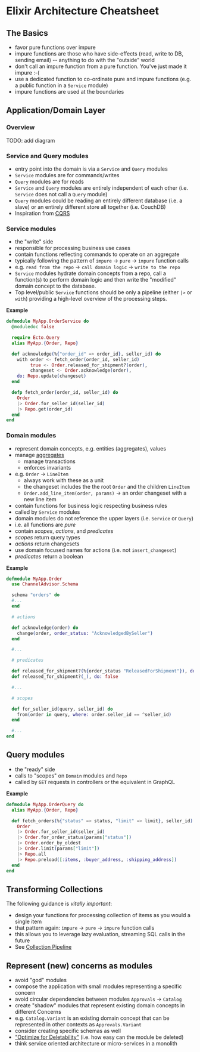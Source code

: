 # Elixir Architecture Cheatsheet

## The Basics

* favor pure functions over impure
* impure functions are those who have side-effects (read, write to DB, sending email) -- anything to do with the "outside" world
* don't call an impure function from a pure function. You've just made it impure :-(
* use a dedicated function to co-ordinate pure and impure functions (e.g. a public function in a `Service` module)
* impure functions are used at the boundaries

## Application/Domain Layer

### Overview

TODO: add diagram

### Service and Query modules

* entry point into the domain is via a `Service` and `Query` modules
* `Service` modules are for commands/writes
* `Query` modules are for reads
* `Service` and `Query` modules are entirely independent of each other (i.e. `Service` does not call a `Query` module)
* `Query` modules could be reading an entirely different database (i.e. a slave) or an entirely different store all together (i.e. CouchDB)
* Inspiration from [CQRS](https://martinfowler.com/bliki/CQRS.html)

### Service modules

* the "write" side
* responsible for processing business use cases
* contain functions reflecting commands to operate on an aggregate
* typically following the pattern of `impure` -> `pure` -> `impure` function calls
* e.g. `read from the repo` -> `call domain logic` -> `write to the repo`
* `Service` modules hydrate domain concepts from a repo, call a function(s) to perform domain logic and then write the "modified" domain concept to the database.
* Top level/public `Service` functions should be only a pipeline (either `|>` or `with`) providing a high-level overview of the processing steps.

**Example**

```elixir
defmodule MyApp.OrderService do
  @moduledoc false

  require Ecto.Query
  alias MyApp.{Order, Repo}

  def acknowledge(%{"order_id" => order_id}, seller_id) do
    with order <- fetch_order(order_id, seller_id)
         true <- Order.released_for_shipment?(order),
         changeset <- Order.acknowledge(order),
    do: Repo.update(changeset)
  end

  defp fetch_order(order_id, seller_id) do
    Order
    |> Order.for_seller_id(seller_id)
    |> Repo.get(order_id)
  end
end
```

### Domain modules

* represent domain concepts, e.g. entities (aggregates), values
* manage [aggregates](https://martinfowler.com/bliki/DDD_Aggregate.html)
  * manage transactions
  * enforces invariants
* e.g. `Order` -> `LineItem`
  * always work with these as a unit
  * the changeset includes the the root `Order` and the children `LineItem`
  * `Order.add_line_item(order, params)` -> an order changeset with a new line item
* contain functions for business logic respecting business rules
* called by `Service` modules
* domain modules do not reference the upper layers (i.e. `Service` or `Query`)
* i.e. all functions are _pure_
* contain _scopes_, _actions_, and _predicates_
* _scopes_ return query types
* _actions_ return changesets
* use domain focused names for actions (i.e. not `insert_changeset`)
* _predicates_ return a boolean

**Example**

```elixir
defmodule MyApp.Order
  use ChannelAdvisor.Schema

  schema "orders" do
  #...
  end

  # actions

  def acknowledge(order) do
    change(order, order_status: "AcknowledgedBySeller")
  end

  #...

  # predicates

  def released_for_shipment?(%{order_status "ReleasedForShipment"}), do: true
  def released_for_shipment?(_), do: false

  #...

  # scopes

  def for_seller_id(query, seller_id) do
    from(order in query, where: order.seller_id == ^seller_id)
  end

  #...
end

```

## Query modules

* the "ready" side
* calls to "scopes" on `Domain` modules and `Repo`
* called by `GET` requests in controllers or the equivalent in GraphQL

**Example**

```elixir
defmodule MyApp.OrderQuery do
  alias MyApp.{Order, Repo}

  def fetch_orders(%{"status" => status, "limit" => limit}, seller_id) do
    Order
    |> Order.for_seller_id(seller_id)
    |> Order.for_order_status(params["status"])
    |> Order.order_by_oldest
    |> Order.limit(params["limit"])
    |> Repo.all
    |> Repo.preload([:items, :buyer_address, :shipping_address])
  end
end
```

## Transforming Collections

The following guidance is *vitally important*:

* design your functions for processing collection of items as you would a single item
* that pattern again: `impure` -> `pure` -> `impure` function calls
* this allows you to leverage lazy evaluation, streaming SQL calls in the future
* See [Collection Pipeline](https://martinfowler.com/articles/collection-pipeline/)

## Represent (new) concerns as modules

- avoid "god" modules
- compose the application with small modules representing a specific concern
- avoid circular dependencies between modules `Approvals` -> `Catalog`
- create "shadow" modules that represent existing domain concepts in different Concerns
- e.g. `Catalog.Variant` is an existing domain concept that can be represented in other contexts as `Approvals.Variant`
- consider creating specific schemas as well
- ["Optimize for Deletability"](https://vimeo.com/108441214) (i.e. how easy can the module be deleted)
- think service oriented architecture or micro-services in a monolith
